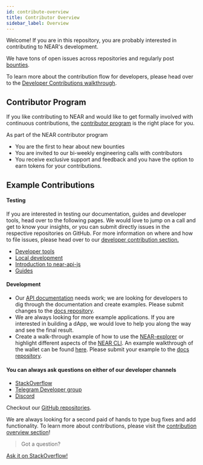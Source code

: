 ```yaml
---
id: contribute-overview
title: Contributor Overview
sidebar_label: Overview
---
```

Welcome! If you are in this repository, you are probably interested in contributing to NEAR's development. 

We have tons of open issues across repositories and regularly post [bounties](https://github.com/near/bounties).

To learn more about the contribution flow for developers, please head over to the [Developer Contributions walkthrough](/docs/contribution/technical-contribution).

## Contributor Program

If you like contributing to NEAR and would like to get formally involved with continuous contributions, the [contributor program](https://near.org/contributor/) is the right place for you.

As part of the NEAR contributor program
* You are the first to hear about new bounties
* You are invited to our bi-weekly engineering calls with contributors
* You receive exclusive support and feedback 
and you have the option to earn tokens for your contributions.

## Example Contributions

#### Testing

If you are interested in testing our documentation, guides and developer tools, head over to the following pages. We would love to jump on a call and get to know your insights, or you can submit directly issues in the respective repositories on GitHub. For more information on where and how to file issues, please head over to our [developer contribution section.](https://docs.near.org/docs/contribution/technical-contribution)

* [Developer tools](/docs/local-setup/create-account)
* [Local development](/docs/local-setup/local-dev-testnet)
* [Introduction to near-api-js](/docs/roles/developer/examples/near-api-js/introduction)
* [Guides](/docs/roles/developer/examples/near-api-js/guides)

#### Development

* Our [API documentation](/docs/api/quickstart) needs work; we are looking for developers to dig through the documentation and create examples. Please submit changes to the [docs repository](https://github.com/near/docs).
* We are always looking for more example applications. If you are interested in building a dApp, we would love to help you along the way and see the final result. 
* Create a walk-through example of how to use the [NEAR-explorer](/docs/quick-start/near-explorer) or highlight different aspects of the [NEAR CLI](/docs/development/near-cli). An example walkthrough of the wallet can be found [here](/docs/local-setup/create-account). Please submit your example to the [docs repository](https://github.com/near/docs).

#### You can always ask questions on either of our developer channels
* [StackOverflow](https://stackoverflow.com/search?q=nearprotocol)
* [Telegram Developer group](https://t.me/neardev)
* [Discord](http://near.chat/)

Checkout our [GitHub repositories](https://github.com/near). 

We are always looking for a second paid of hands to type bug fixes and add functionality. To learn more about contributions, please visit the [contribution overview section](contribution/contribution-overview.md)!


>Got a question?
<a href="https://stackoverflow.com/questions/tagged/nearprotocol">
  <h8>Ask it on StackOverflow!</h8></a>

